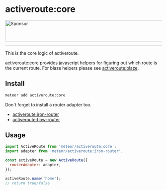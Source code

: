 # activeroute:core

<a target="_blank" rel="nofollow" href='https://app.codesponsor.io/link/n1D2X97JRsqcMiGrQVhHNMDy/meteor-activeroute/core'>
  <img alt='Sponsor' width='888' height='68' src='https://app.codesponsor.io/embed/n1D2X97JRsqcMiGrQVhHNMDy/meteor-activeroute/core.svg' />
</a>

---

This is the core logic of activeroute.

activeroute:core provides javascript helpers for
figuring out which route is the current route.
For blaze helpers please see [activeroute:blaze].

## Install

```sh
meteor add activeroute:core
```

Don't forget to install a router adapter too.

* [activeroute:iron-router]
* [activeroute:flow-router]

## Usage

```js
import ActiveRoute from 'meteor/activeroute:core';
import adapter from 'meteor/activeroute:iron-router';

const activeRoute = new ActiveRoute({
  routerAdapter: adapter,
});

activeRoute.name('home');
// return true/false
```

[activeroute:blaze]: https://github.com/meteor-activeroute/blaze
[activeroute:flow-router]: https://github.com/meteor-activeroute/flow-router
[activeroute:iron-router]: https://github.com/meteor-activeroute/iron-router
